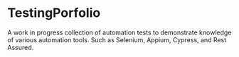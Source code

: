 # TestingPorfolio
A work in progress collection of automation tests to demonstrate knowledge of
various automation tools. Such as Selenium, Appium, Cypress, and Rest Assured.
